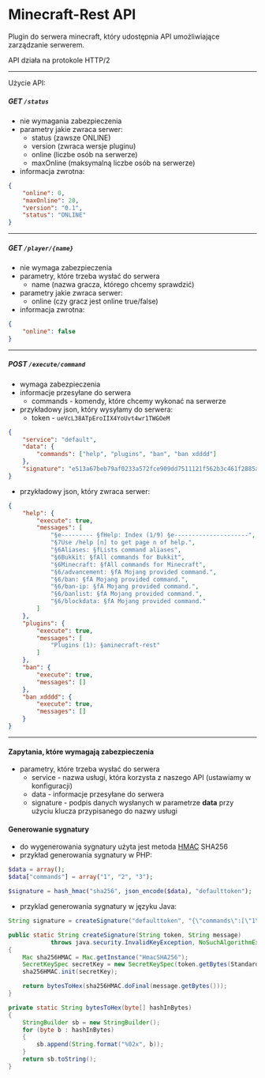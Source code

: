 # Minecraft-Rest API

Plugin do serwera minecraft, który udostępnia API umożliwiające zarządzanie serwerem.

API działa na protokole HTTP/2

___
Użycie API:

##### GET `/status`
- nie wymagania zabezpieczenia
- parametry jakie zwraca serwer:
  - status (zawsze ONLINE)
  - version (zwraca wersje pluginu)
  - online (liczbe osób na serwerze)
  - maxOnline (maksymalną liczbe osób na serwerze)
- informacja zwrotna:
```json
{
    "online": 0,
    "maxOnline": 20,
    "version": "0.1",
    "status": "ONLINE"
}
```
___

##### GET `/player/{name}`
- nie wymaga zabezpieczenia
- parametry, które trzeba wysłać do serwera
  - name (nazwa gracza, którego chcemy sprawdzić)
- parametry jakie zwraca serwer:
  - online (czy gracz jest online true/false)
- informacja zwrotna:
```json
{
    "online": false
}
```
___
##### POST `/execute/command`
- wymaga zabezpieczenia
- informacje przesyłane do serwera
  - commands - komendy, które chcemy wykonać na serwerze
- przykładowy json, który wysyłamy do serwera:
  - token - `ueVcL38ATpEroIIX4YoUvt4wr1TWGOeM`
```json
{
    "service": "default",
    "data": {
        "commands": ["help", "plugins", "ban", "ban xdddd"]
    }, 
    "signature": "e513a67beb79af0233a572fce909dd7511121f562b3c461f2885a64aeb522b54"
}
```
- przykładowy json, który zwraca serwer:
```json
{
    "help": {
        "execute": true,
        "messages": [
            "§e--------- §fHelp: Index (1/9) §e---------------------",
            "§7Use /help [n] to get page n of help.",
            "§6Aliases: §fLists command aliases",
            "§6Bukkit: §fAll commands for Bukkit",
            "§6Minecraft: §fAll commands for Minecraft",
            "§6/advancement: §fA Mojang provided command.",
            "§6/ban: §fA Mojang provided command.",
            "§6/ban-ip: §fA Mojang provided command.",
            "§6/banlist: §fA Mojang provided command.",
            "§6/blockdata: §fA Mojang provided command."
        ]
    },	
    "plugins": {
        "execute": true,
        "messages": [
            "Plugins (1): §aminecraft-rest"
        ]
    },
    "ban": {
        "execute": true,
        "messages": []
    },
    "ban xdddd": {
        "execute": true,
        "messages": []
    }
}
```

___
#### Zapytania, które wymagają zabezpieczenia
- parametry, które trzeba wysłać do serwera
  - service - nazwa usługi, która korzysta z naszego API (ustawiamy w konfiguracji)
  - data - informacje przesyłane do serwera
  - signature - podpis danych wysłanych w parametrze **data** przy użyciu klucza przypisanego do nazwy usługi

#### Generowanie sygnatury
- do wygenerowania sygnatury użyta jest metoda [HMAC](https://pl.wikipedia.org/wiki/HMAC) SHA256
- przykład generowania sygnatury w PHP:
```php
$data = array();
$data["commands"] = array("1", "2", "3");

$signature = hash_hmac("sha256", json_encode($data), "defaulttoken");
```
- przyklad generowania sygnatury w języku Java:
```java
String signature = createSignature("defaulttoken", "{\"commands\":[\"1\",\"2\",\"3\"]}");

public static String createSignature(String token, String message)
            throws java.security.InvalidKeyException, NoSuchAlgorithmException
{
    Mac sha256HMAC = Mac.getInstance("HmacSHA256");
    SecretKeySpec secretKey = new SecretKeySpec(token.getBytes(StandardCharsets.UTF_8), "HmacSHA256");
    sha256HMAC.init(secretKey);

    return bytesToHex(sha256HMAC.doFinal(message.getBytes()));
}

private static String bytesToHex(byte[] hashInBytes)
{
    StringBuilder sb = new StringBuilder();
    for (byte b : hashInBytes)
    {
        sb.append(String.format("%02x", b));
    }
    return sb.toString();
}
```